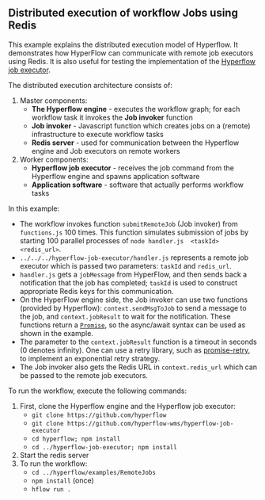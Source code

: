 ## Distributed execution of workflow Jobs using Redis
This example explains the distributed execution model of Hyperflow. It demonstrates how HyperFlow can communicate with remote job executors using Redis. It is also useful for testing the implementation of the [Hyperflow job executor](https://github.com/hyperflow-wms/hyperflow-job-executor).

The distributed execution architecture consists of:
1. Master components:
   - **The Hyperflow engine** - executes the workflow graph; for each workflow task it invokes the **Job invoker** function
   - **Job invoker** - Javascript function which creates jobs on a (remote) infrastructure to execute workflow tasks
   - **Redis server** - used for communication between the Hyperflow engine and Job executors on remote workers
 1. Worker components:
    - **Hyperflow job executor** - receives the job command from the Hyperflow engine and spawns application software
    - **Application software** - software that actually performs workflow tasks

In this example:
 - The workflow invokes function `submitRemoteJob` (Job invoker) from `functions.js` 100 times. This function simulates submission of jobs by starting 100 parallel processes of `node handler.js  <taskId> <redis_url>`.
 - `../../../hyperflow-job-executor/handler.js` represents a remote job executor which is passed two parameters: `taskId` and `redis_url`. 
 - `handler.js` gets a `jobMessage` from HyperFlow, and then sends back a notification that the job has completed; `taskId` is used to construct appropriate Redis keys for this communication.
 - On the HyperFlow engine side, the Job invoker can use two functions (provided by Hyperflow): `context.sendMsgToJob` to send a message to the job, and `context.jobResult` to wait for the notification. These functions return a [`Promise`](https://javascript.info/promise-basics), so the async/await syntax can be used as shown in the example.
 - The parameter to the `context.jobResult` function is a timeout in seconds (0 denotes infinity). One can use a retry library, such as [promise-retry](https://www.npmjs.com/package/promise-retry), to implement an exponential retry strategy.
 - The Job invoker also gets the Redis URL in `context.redis_url` which can be passed to the remote job executors.
 
 To run the workflow, execute the following commands:
 1. First, clone the Hyperflow engine and the Hyperflow job executor:
    - `git clone https://github.com/hyperflow`
    - `git clone https://github.com/hyperflow-wms/hyperflow-job-executor`
    - `cd hyperflow; npm install`
    - `cd ../hyperflow-job-executor; npm install`
 1. Start the redis server
 1. To run the workflow:
    - `cd ../hyperflow/examples/RemoteJobs`
    - `npm install` (once)
    - `hflow run .`
 
